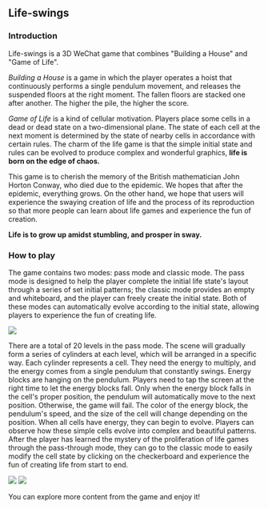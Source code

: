 ## Life-swings

### Introduction 

Life-swings is a 3D WeChat game that combines "Building a House" and "Game of Life". 

*Building a House* is a game in which the player operates a hoist that continuously performs a single pendulum movement, and releases the suspended floors at the right moment. The fallen floors are stacked one after another. The higher the pile, the higher the score.

*Game of Life* is a kind of cellular motivation. Players place some cells in a dead or dead state on a two-dimensional plane. The state of each cell at the next moment is determined by the state of nearby cells in accordance with certain rules. The charm of the life game is that the simple initial state and rules can be evolved to produce complex and wonderful graphics, **life is born on the edge of chaos.**

This game is to cherish the memory of the British mathematician John Horton Conway, who died due to the epidemic. We hopes that after the epidemic, everything grows. On the other hand, we hope that users will experience the swaying creation of life and the process of its reproduction so that more people can learn about life games and experience the fun of creation.

**Life is to grow up amidst stumbling, and prosper in sway.**

### How to play

The game contains two modes: pass mode and classic mode. The pass mode is designed to help the player complete the initial life state's layout through a series of set initial patterns; the classic mode provides an empty and whiteboard, and the player can freely create the initial state. Both of these modes can automatically evolve according to the initial state, allowing players to experience the fun of creating life.

![](./screenshots/1.jpg)

There are a total of 20 levels in the pass mode. The scene will gradually form a series of cylinders at each level, which will be arranged in a specific way. Each cylinder represents a cell. They need the energy to multiply, and the energy comes from a single pendulum that constantly swings. Energy blocks are hanging on the pendulum. Players need to tap the screen at the right time to let the energy blocks fall. Only when the energy block falls in the cell's proper position, the pendulum will automatically move to the next position. Otherwise, the game will fail. The color of the energy block, the pendulum's speed, and the size of the cell will change depending on the position. When all cells have energy, they can begin to evolve. Players can observe how these simple cells evolve into complex and beautiful patterns.
After the player has learned the mystery of the proliferation of life games through the pass-through mode, they can go to the classic mode to easily modify the cell state by clicking on the checkerboard and experience the fun of creating life from start to end.

![](./screenshots/2.jpg)
![](./screenshots/3.jpg)

You can explore more content from the game and enjoy it!